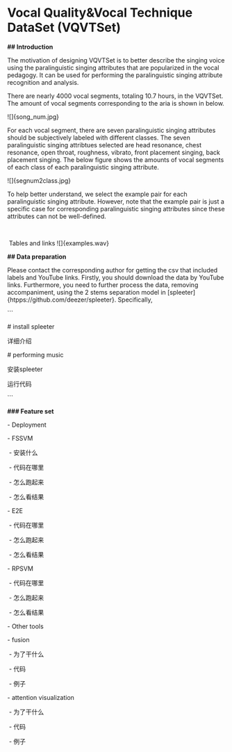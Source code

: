 # Vocal Quality&Vocal Technique DataSet (VQVTSet)

**## Introduction**

The motivation of designing VQVTSet is to better describe the singing voice using the paralinguistic singing attributes that are popularized in the vocal pedagogy. It can be used for performing the paralinguistic singing attribute recognition and analysis.

There are nearly 4000 vocal segments, totaling 10.7 hours, in the VQVTSet. The amount of vocal segments corresponding to the aria is shown in below. 

![]{song_num.jpg}

For each vocal segment, there are seven paralinguistic singing attributes should be subjectively labeled with different classes. The seven paralinguistic singing attribtues selected are head resonance, chest resonance, open throat, roughness, vibrato, front placement singing, back placement singing. The below figure shows the amounts of vocal segments of each class of each paralinguistic singing attribute.

![]{segnum2class.jpg}

To help better understand, we select the example pair for each paralinguistic singing attribute. However, note that the example pair is just a specific case for corresponding paralinguistic singing attributes since these attributes can not be well-defined.

​    

​    Tables and links ![]{examples.wav}



**## Data preparation** 

Please contact the corresponding author for getting the csv that included labels and YouTube links. Firstly, you should download the data by YouTube links. Furthermore, you need to further process the data, removing accompaniment, using the 2 stems separation model in [spleeter]{htpps://github.com/deezer/spleeter}. Specifically, 



\```

\# install spleeter 

详细介绍 

\# performing music 

安装spleeter 

运行代码

\```





**### Feature set**



\- Deployment

  \- FSSVM

​    \- 安装什么

​    \- 代码在哪里

​    \- 怎么跑起来

​    \- 怎么看结果

  \- E2E

​    \- 代码在哪里

​    \- 怎么跑起来

​    \- 怎么看结果

  \- RPSVM

​    \- 代码在哪里

​    \- 怎么跑起来

​    \- 怎么看结果

\- Other tools

  \- fusion

​    \- 为了干什么

​    \- 代码

​    \- 例子

  \- attention visualization

​    \- 为了干什么

​    \- 代码 

​    \- 例子 